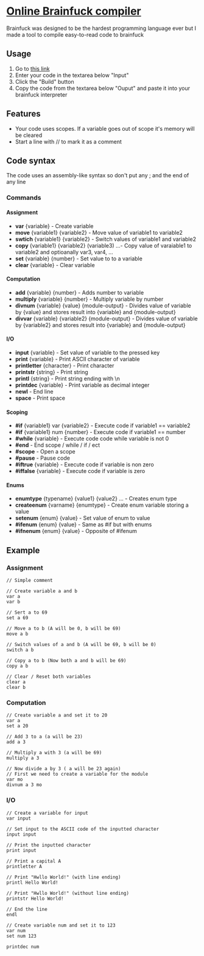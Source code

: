 # [Online Brainfuck compiler](https://antosser.github.io/brainfuck-compiler-web/)
Brainfuck was designed to be the hardest programming language ever but I made a tool to compile easy-to-read code to brainfuck

## Usage
1. Go to [this link](https://antosser.github.io/brainfuck-compiler-web/)
2. Enter your code in the textarea below "Input"
3. Click the "Build" button
4. Copy the code from the textarea below "Ouput" and paste it into your brainfuck interpreter

## Features
- Your code uses scopes. If a variable goes out of scope it's memory will be cleared
- Start a line with // to mark it as a comment

## Code syntax
The code uses an assembly-like syntax so don't put any ; and the end of any line

### Commands
#### Assignment
- **var** {variable} - Create variable
- **move** {variable1} {variable2} - Move value of variable1 to variable2
- **swtich** {variable1} {variable2} - Switch values of variable1 and variable2
- **copy** {variable1} {variable2} (variable3) ...- Copy value of varaiable1 to variable2 and optioanally var3, var4, ...
- **set** {variable} {number} - Set value to to a variable
- **clear** {variable} - Clear variable

#### Computation
- **add** {variable} {number} - Adds number to variable
- **multiply** {variable} {number} - Multiply variable by number
- **divnum** {variable} {value} {module-output} - Divides value of variable by {value} and stores result into {variable} and {module-output}
- **divvar** {variable} {variable2} {module-output} - Divides value of variable by {variable2} and stores result into {variable} and {module-output}

#### I/O
- **input** {variable} - Set value of variable to the pressed key
- **print** {variable} - Print ASCII character of variable
- **printletter** {character} - Print character
- **printstr** {string} - Print string
- **printl** {string} - Print string ending with \n
- **printdec** {variable} - Print variable as decimal integer
- **newl** - End line
- **space** - Print space

#### Scoping
- **#if** {variable1} var {variable2} - Execute code if variable1 == variable2
- **#if** {variable1} num {number} - Execute code if variable1 == number
- **#while** {variable} - Execute code code while variable is not 0
- **#end** - End scope / while / if / ect
- **#scope** - Open a scope
- **#pause** - Pause code
- **#iftrue** {variable} - Execute code if variable is non zero
- **#iffalse** {variable} - Execute code if variable is zero

#### Enums
- **enumtype** {typename} {value1} {value2} ... - Creates enum type
- **createenum** {varname} {enumtype} - Create enum variable storing a value
- **setenum** {enum} {value} - Set value of enum to value
- **#ifenum** {enum} {value} - Same as #if but with enums
- **#ifnenum** {enum} {value} - Opposite of #ifenum

## Example
### Assignment
```
// Simple comment

// Create variable a and b
var a
var b

// Sert a to 69
set a 69

// Move a to b (A will be 0, b will be 69)
move a b

// Switch values of a and b (A will be 69, b will be 0)
switch a b

// Copy a to b (Now both a and b will be 69)
copy a b

// Clear / Reset both variables
clear a
clear b
```

### Computation
```
// Create variable a and set it to 20
var a
set a 20

// Add 3 to a (a will be 23)
add a 3

// Multiply a with 3 (a will be 69)
multiply a 3

// Now divide a by 3 ( a will be 23 again)
// First we need to create a variable for the module
var mo
divnum a 3 mo
```

### I/O
```
// Create a variable for input
var input

// Set input to the ASCII code of the inputted character
input input

// Print the inputted character
print input

// Print a capital A
printletter A

// Print "Hwllo World!" (with line ending)
printl Hello World!

// Print "Hwllo World!" (without line ending)
printstr Hello World!

// End the line
endl

// Create variable num and set it to 123
var num
set num 123

printdec num
```
